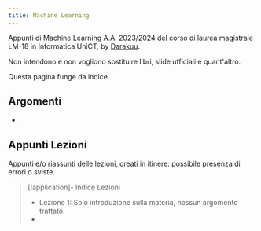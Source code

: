 ```yaml
---
title: Machine Learning
---
```


Appunti di Machine Learning A.A. 2023/2024 del corso di laurea magistrale LM-18 in Informatica UniCT, by [Darakuu](https://github.com/Darakuu). 

Non intendono e non vogliono sostituire libri, slide ufficiali e quant'altro. 

Questa pagina funge da indice.

## Argomenti

- 

## Appunti Lezioni

Appunti e/o riassunti delle lezioni, creati in itinere: possibile presenza di errori o sviste.

> [!application]- Indice Lezioni
>  - Lezione 1: Solo introduzione sulla materia, nessun argomento trattato.
>  - 


